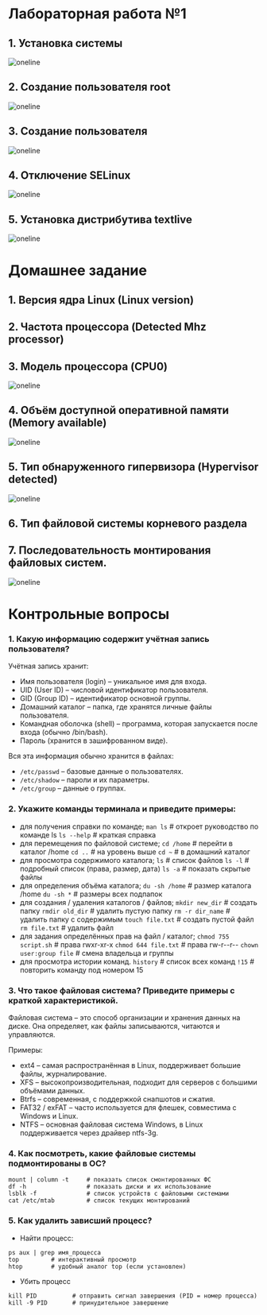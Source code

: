 # Лабораторная работа №1

## 1. Установка системы 
![oneline](pics/1.png)

## 2. Создание пользователя root
![oneline](pics/2.png)

## 3. Создание пользователя
![oneline](pics/3.png)

## 4. Отключение SELinux
![oneline](pics/4.png)

## 5. Установка дистрибутива textlive
![oneline](pics/5.png)

# Домашнее задание

## 1. Версия ядра Linux (Linux version)
## 2. Частота процессора (Detected Mhz processor)
## 3. Модель процессора (CPU0)
![oneline](pics/6.png)

## 4. Объём доступной оперативной памяти (Memory available)
![oneline](pics/7.png)

## 5. Тип обнаруженного гипервизора (Hypervisor detected)
![oneline](pics/8.png)

## 6. Тип файловой системы корневого раздела
## 7. Последовательность монтирования файловых систем.
![oneline](pics/9.png)

# Контрольные вопросы

### 1. Какую информацию содержит учётная запись пользователя?

Учётная запись хранит:

- Имя пользователя (login) – уникальное имя для входа.
- UID (User ID) – числовой идентификатор пользователя.
- GID (Group ID) – идентификатор основной группы.
- Домашний каталог – папка, где хранятся личные файлы пользователя.
- Командная оболочка (shell) – программа, которая запускается после входа (обычно /bin/bash).
- Пароль (хранится в зашифрованном виде).

Вся эта информация обычно хранится в файлах:
- `/etc/passwd` – базовые данные о пользователях.
- `/etc/shadow` – пароли и их параметры.
- `/etc/group` – данные о группах.


### 2. Укажите команды терминала и приведите примеры:

- для получения справки по команде;
`man ls`        # откроет руководство по команде ls
`ls --help`     # краткая справка
- для перемещения по файловой системе;
`cd /home`      # перейти в каталог /home
`cd ..`         # на уровень выше
`cd ~`          # в домашний каталог
- для просмотра содержимого каталога;
`ls`            # список файлов
`ls -l`         # подробный список (права, размер, дата)
`ls -a`         # показать скрытые файлы
- для определения объёма каталога;
`du -sh /home`      # размер каталога /home
`du -sh *`          # размеры всех подпапок
- для создания / удаления каталогов / файлов;
`mkdir new_dir`     # создать папку
`rmdir old_dir`     # удалить пустую папку
`rm -r dir_name`    # удалить папку с содержимым
`touch file.txt`    # создать пустой файл
`rm file.txt`       # удалить файл
- для задания определённых прав на файл / каталог;
`chmod 755 script.sh`   # права rwxr-xr-x
`chmod 644 file.txt`    # права rw-r--r--
`chown user:group file` # смена владельца и группы
- для просмотра истории команд.
`history`      # список всех команд
`!15`          # повторить команду под номером 15

### 3. Что такое файловая система? Приведите примеры с краткой характеристикой.

Файловая система – это способ организации и хранения данных на диске. Она определяет, как файлы записываются, читаются и управляются.

Примеры:
- ext4 – самая распространённая в Linux, поддерживает большие файлы, журналирование.
- XFS – высокопроизводительная, подходит для серверов с большими объёмами данных.
- Btrfs – современная, с поддержкой снапшотов и сжатия.
- FAT32 / exFAT – часто используется для флешек, совместима с Windows и Linux.
- NTFS – основная файловая система Windows, в Linux поддерживается через драйвер ntfs-3g.

### 4. Как посмотреть, какие файловые системы подмонтированы в ОС?

```
mount | column -t     # показать список смонтированных ФС
df -h                 # показать диски и их использование
lsblk -f              # список устройств с файловыми системами
cat /etc/mtab         # список текущих монтирований
```

### 5. Как удалить зависший процесс?

- Найти процесс:
```
ps aux | grep имя_процесса
top         # интерактивный просмотр
htop        # удобный аналог top (если установлен)
```
- Убить процесс
```
kill PID          # отправить сигнал завершения (PID = номер процесса)
kill -9 PID       # принудительное завершение
```
